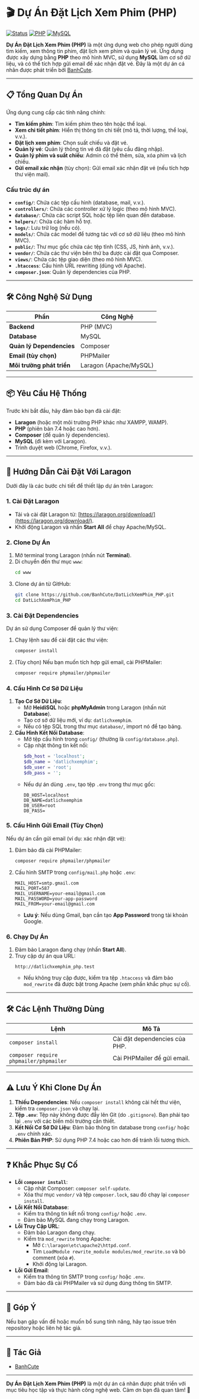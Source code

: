 # 🎬 Dự Án Đặt Lịch Xem Phim (PHP)

[![Status](https://img.shields.io/badge/Status-Đang%20Phát%20Triển-brightgreen)](https://github.com/BanhCute/DatLichXemPhim_PHP)
[![PHP](https://img.shields.io/badge/Backend-PHP-blue)](https://www.php.net/)
[![MySQL](https://img.shields.io/badge/Database-MySQL-purple)](https://www.mysql.com/)

**Dự Án Đặt Lịch Xem Phim (PHP)** là một ứng dụng web cho phép người dùng tìm kiếm, xem thông tin phim, đặt lịch xem phim và quản lý vé. Ứng dụng được xây dựng bằng **PHP** theo mô hình MVC, sử dụng **MySQL** làm cơ sở dữ liệu, và có thể tích hợp gửi email để xác nhận đặt vé. Đây là một dự án cá nhân được phát triển bởi [BanhCute](https://github.com/BanhCute).

---

## 📋 Tổng Quan Dự Án

Ứng dụng cung cấp các tính năng chính:
- **Tìm kiếm phim**: Tìm kiếm phim theo tên hoặc thể loại.
- **Xem chi tiết phim**: Hiển thị thông tin chi tiết (mô tả, thời lượng, thể loại, v.v.).
- **Đặt lịch xem phim**: Chọn suất chiếu và đặt vé.
- **Quản lý vé**: Quản lý thông tin vé đã đặt (yêu cầu đăng nhập).
- **Quản lý phim và suất chiếu**: Admin có thể thêm, sửa, xóa phim và lịch chiếu.
- **Gửi email xác nhận** (tùy chọn): Gửi email xác nhận đặt vé (nếu tích hợp thư viện mail).

### Cấu trúc dự án
- **`config/`**: Chứa các tệp cấu hình (database, mail, v.v.).
- **`controllers/`**: Chứa các controller xử lý logic (theo mô hình MVC).
- **`database/`**: Chứa các script SQL hoặc tệp liên quan đến database.
- **`helpers/`**: Chứa các hàm hỗ trợ.
- **`logs/`**: Lưu trữ log (nếu có).
- **`models/`**: Chứa các model để tương tác với cơ sở dữ liệu (theo mô hình MVC).
- **`public/`**: Thư mục gốc chứa các tệp tĩnh (CSS, JS, hình ảnh, v.v.).
- **`vendor/`**: Chứa các thư viện bên thứ ba được cài đặt qua Composer.
- **`views/`**: Chứa các tệp giao diện (theo mô hình MVC).
- **`.htaccess`**: Cấu hình URL rewriting (dùng với Apache).
- **`composer.json`**: Quản lý dependencies của PHP.

---

## 🛠️ Công Nghệ Sử Dụng

| **Phần**                  | **Công Nghệ**                     |
|---------------------------|-----------------------------------|
| **Backend**               | PHP (MVC)                         |
| **Database**              | MySQL                             |
| **Quản lý Dependencies**  | Composer                          |
| **Email (tùy chọn)**      | PHPMailer                         |
| **Môi trường phát triển** | Laragon (Apache/MySQL)            |

---

## 📦 Yêu Cầu Hệ Thống

Trước khi bắt đầu, hãy đảm bảo bạn đã cài đặt:
- **Laragon** (hoặc một môi trường PHP khác như XAMPP, WAMP).
- **PHP** (phiên bản 7.4 hoặc cao hơn).
- **Composer** (để quản lý dependencies).
- **MySQL** (đi kèm với Laragon).
- Trình duyệt web (Chrome, Firefox, v.v.).

---

## 🚀 Hướng Dẫn Cài Đặt Với Laragon

Dưới đây là các bước chi tiết để thiết lập dự án trên Laragon:

### 1. Cài Đặt Laragon
- Tải và cài đặt Laragon từ: [https://laragon.org/download/](https://laragon.org/download/).
- Khởi động Laragon và nhấn **Start All** để chạy Apache/MySQL.

### 2. Clone Dự Án
1. Mở terminal trong Laragon (nhấn nút **Terminal**).
2. Di chuyển đến thư mục `www`:
   ```bash
   cd www
   ```
3. Clone dự án từ GitHub:
   ```bash
   git clone https://github.com/BanhCute/DatLichXemPhim_PHP.git
   cd DatLichXemPhim_PHP
   ```

### 3. Cài Đặt Dependencies
Dự án sử dụng Composer để quản lý thư viện:
1. Chạy lệnh sau để cài đặt các thư viện:
   ```bash
   composer install
   ```
2. (Tùy chọn) Nếu bạn muốn tích hợp gửi email, cài PHPMailer:
   ```bash
   composer require phpmailer/phpmailer
   ```

### 4. Cấu Hình Cơ Sở Dữ Liệu
1. **Tạo Cơ Sở Dữ Liệu**:
   - Mở **HeidiSQL** hoặc **phpMyAdmin** trong Laragon (nhấn nút **Database**).
   - Tạo cơ sở dữ liệu mới, ví dụ: `datlichxemphim`.
   - Nếu có tệp SQL trong thư mục `database/`, import nó để tạo bảng.
2. **Cấu Hình Kết Nối Database**:
   - Mở tệp cấu hình trong `config/` (thường là `config/database.php`).
   - Cập nhật thông tin kết nối:
     ```php
     $db_host = 'localhost';
     $db_name = 'datlichxemphim';
     $db_user = 'root';
     $db_pass = '';
     ```
   - Nếu dự án dùng `.env`, tạo tệp `.env` trong thư mục gốc:
     ```env
     DB_HOST=localhost
     DB_NAME=datlichxemphim
     DB_USER=root
     DB_PASS=
     ```

### 5. Cấu Hình Gửi Email (Tùy Chọn)
Nếu dự án cần gửi email (ví dụ: xác nhận đặt vé):
1. Đảm bảo đã cài PHPMailer:
   ```bash
   composer require phpmailer/phpmailer
   ```
2. Cấu hình SMTP trong `config/mail.php` hoặc `.env`:
   ```env
   MAIL_HOST=smtp.gmail.com
   MAIL_PORT=587
   MAIL_USERNAME=your-email@gmail.com
   MAIL_PASSWORD=your-app-password
   MAIL_FROM=your-email@gmail.com
   ```
   - **Lưu ý**: Nếu dùng Gmail, bạn cần tạo **App Password** trong tài khoản Google.

### 6. Chạy Dự Án
1. Đảm bảo Laragon đang chạy (nhấn **Start All**).
2. Truy cập dự án qua URL:
   ```
   http://datlichxemphim_php.test
   ```
   - Nếu không truy cập được, kiểm tra tệp `.htaccess` và đảm bảo `mod_rewrite` đã được bật trong Apache (xem phần khắc phục sự cố).

---

## 🛠️ Các Lệnh Thường Dùng

| **Lệnh**                | **Mô Tả**                                    |
|-------------------------|----------------------------------------------|
| `composer install`      | Cài đặt dependencies của PHP.               |
| `composer require phpmailer/phpmailer` | Cài PHPMailer để gửi email.          |

---

## ⚠️ Lưu Ý Khi Clone Dự Án
1. **Thiếu Dependencies**: Nếu `composer install` không cài hết thư viện, kiểm tra `composer.json` và chạy lại.
2. **Tệp `.env`**: Tệp này không được đẩy lên Git (do `.gitignore`). Bạn phải tạo lại `.env` với các biến môi trường cần thiết.
3. **Kết Nối Cơ Sở Dữ Liệu**: Đảm bảo thông tin database trong `config/` hoặc `.env` chính xác.
4. **Phiên Bản PHP**: Sử dụng PHP 7.4 hoặc cao hơn để tránh lỗi tương thích.

---

## ❓ Khắc Phục Sự Cố
- **Lỗi `composer install`**:
  - Cập nhật Composer: `composer self-update`.
  - Xóa thư mục `vendor/` và tệp `composer.lock`, sau đó chạy lại `composer install`.
- **Lỗi Kết Nối Database**:
  - Kiểm tra thông tin kết nối trong `config/` hoặc `.env`.
  - Đảm bảo MySQL đang chạy trong Laragon.
- **Lỗi Truy Cập URL**:
  - Đảm bảo Laragon đang chạy.
  - Kiểm tra `mod_rewrite` trong Apache:
    - Mở `C:\laragon\etc\apache2\httpd.conf`.
    - Tìm `LoadModule rewrite_module modules/mod_rewrite.so` và bỏ comment (xóa `#`).
    - Khởi động lại Laragon.
- **Lỗi Gửi Email**:
  - Kiểm tra thông tin SMTP trong `config/` hoặc `.env`.
  - Đảm bảo đã cài PHPMailer và sử dụng đúng thông tin SMTP.

---

## 📢 Góp Ý
Nếu bạn gặp vấn đề hoặc muốn bổ sung tính năng, hãy tạo issue trên repository hoặc liên hệ tác giả.

---

## 👤 Tác Giả
- [BanhCute](https://github.com/BanhCute)

---

**Dự Án Đặt Lịch Xem Phim (PHP)** là một dự án cá nhân được phát triển với mục tiêu học tập và thực hành công nghệ web. Cảm ơn bạn đã quan tâm! 🎥
